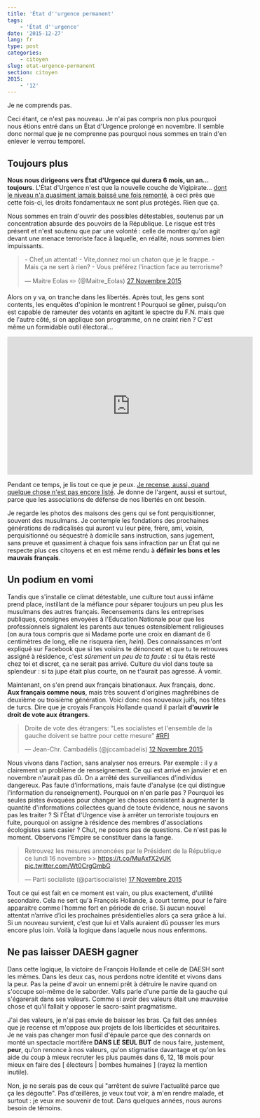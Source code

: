 ```yaml
---
title: 'État d''urgence permanent'
tags:
    - 'État d''urgence'
date: '2015-12-27'
lang: fr
type: post
categories:
    - citoyen
slug: etat-urgence-permanent
section: citoyen
2015:
    - '12'
---
```


Je ne comprends pas.

Ceci étant, ce n'est pas nouveau. Je n'ai pas compris non plus pourquoi nous étions entré dans un État d'Urgence prolongé en novembre. Il semble donc normal que je ne comprenne pas pourquoi nous sommes en train d'en enlever le verrou temporel.

<!-- more -->

## Toujours plus

**Nous nous dirigeons vers État d'Urgence qui durera 6 mois, un an… toujours**. L'État d'Urgence n'est que la nouvelle couche de Vigipirate… [dont le niveau n'a quasiment jamais baissé une fois remonté](https://fr.wikipedia.org/wiki/Plan_Vigipirate#Historique_du_plan_Vigipirate "Historique du plan Vigipirate"), à ceci près que cette fois-ci, les droits fondamentaux ne sont plus protégés. Rien que ça.

Nous sommes en train d'ouvrir des possibles détestables, soutenus par un concentration absurde des pouvoirs de la République. Le risque est très présent et n'est soutenu que par une volonté : celle de montrer qu'on agit devant une menace terroriste face à laquelle, en réalité, nous sommes bien impuissants.

<blockquote class="twitter-tweet" lang="fr"><p lang="fr" dir="ltr">- Chef,un attentat!&#10;- Vite,donnez moi un chaton que je le frappe. &#10;- Mais ça ne sert à rien? &#10;- Vous préférez l&#39;inaction face au terrorisme?</p>&mdash; Maitre Eolas ✏️ (@Maitre_Eolas) <a href="https://twitter.com/Maitre_Eolas/status/670325953210486788">27 Novembre 2015</a></blockquote>
<script async src="//platform.twitter.com/widgets.js" charset="utf-8"></script>

Alors on y va, on tranche dans les libertés. Après tout, les gens sont contents, les enquêtes d'opinion le montrent ! Pourquoi se gêner, puisqu'on est capable de rameuter des votants en agitant le spectre du F.N. mais que de l'autre côté, si on applique son programme, on ne craint rien ? C'est même un formidable outil électoral…

<div class="videoWrapper">
<iframe width="560" height="315" src="https://www.youtube.com/embed/3x2fPUQHMeU" frameborder="0" allowfullscreen></iframe>
</div>

Pendant ce temps, je lis tout ce que je peux. [Je recense, aussi, quand quelque chose n'est pas encore listé](https://wiki.laquadrature.net/%C3%89tat_urgence/Recensement). Je donne de l'argent, aussi et surtout, parce que les associations de défense de nos libertés en ont besoin.

Je regarde les photos des maisons des gens qui se font perquisitionner, souvent des musulmans. Je contemple les fondations des prochaines générations de radicalisés qui auront vu leur père, frère, ami, voisin, perquisitionné ou séquestré à domicile sans instruction, sans jugement, sans preuve et quasiment à chaque fois sans infraction par un État qui ne respecte plus ces citoyens et en est même rendu à **définir les bons et les mauvais français**.

## Un podium en vomi

Tandis que s'installe ce climat détestable, une culture tout aussi infâme prend place, instillant de la méfiance pour séparer toujours un peu plus les musulmans des autres français. Recensements dans les entreprises publiques, consignes envoyées à l'Education Nationale pour que les professionnels signalent les parents aux tenues ostensiblement religieuses (on aura tous compris que si Madame porte une croix en diamant de 6 centimètres de long, elle ne risquera rien, _hein_). Des connaissances m'ont expliqué sur Facebook que si tes voisins te dénoncent et que tu te retrouves assigné à résidence, c'est _sûrement un peu de ta faute_ : si tu étais resté chez toi et discret, ça ne serait pas arrivé. Culture du viol dans toute sa splendeur : si ta jupe était plus courte, on ne t'aurait pas agressé. À vomir.

Maintenant, on s'en prend aux français binationaux. Aux français, donc. **Aux français comme nous**, mais très souvent d'origines maghrébines de deuxième ou troisième génération. Voici donc nos nouveaux juifs, nos têtes de turcs. Dire que je croyais François Hollande quand il parlait **d'ouvrir le droit de vote aux étrangers**.

<blockquote class="twitter-tweet" lang="fr"><p lang="fr" dir="ltr">Droite de vote des étrangers: &quot;Les socialistes et l&#39;ensemble de la gauche doivent se battre pour cette mesure&quot; <a href="https://twitter.com/hashtag/RFI?src=hash">#RFI</a></p>&mdash; Jean-Chr. Cambadélis (@jccambadelis) <a href="https://twitter.com/jccambadelis/status/664711396475740160">12 Novembre 2015</a></blockquote>
<script async src="//platform.twitter.com/widgets.js" charset="utf-8"></script>

Nous vivons dans l'action, sans analyser nos erreurs. Par exemple : il y a clairement un problème de renseignement. Ce qui est arrivé en janvier et en novembre n'aurait pas dû. On a arrêté des surveillances d'individus dangereux. Pas faute d'informations, mais faute d'analyse (ce qui distingue l'information du renseignement). Pourquoi on n'en parle pas ? Pourquoi les seules pistes évoquées pour changer les choses consistent à augmenter la quantité d'informations collectées quand de toute évidence, nous ne savons pas les traiter ? Si l'État d'Urgence vise à arrêter un terroriste toujours en fuite, pourquoi on assigne à résidence des membres d'associations écologistes sans casier ? Chut, ne posons pas de questions. Ce n'est pas le moment. Observons l'Empire se constituer dans la fange.

<blockquote class="twitter-tweet" lang="fr"><p lang="fr" dir="ltr">Retrouvez les mesures annoncées par le Président de la République ce lundi 16 novembre &gt;&gt; <a href="https://t.co/MuAxfX2yUK">https://t.co/MuAxfX2yUK</a> <a href="https://t.co/Wt0CrgGmbG">pic.twitter.com/Wt0CrgGmbG</a></p>&mdash; Parti socialiste (@partisocialiste) <a href="https://twitter.com/partisocialiste/status/666652814446305280">17 Novembre 2015</a></blockquote>
<script async src="//platform.twitter.com/widgets.js" charset="utf-8"></script>

Tout ce qui est fait en ce moment est vain, ou plus exactement, d'utilité secondaire. Cela ne sert qu'à François Hollande, à court terme, pour le faire apparaitre comme l’homme fort en période de crise. Si aucun nouvel attentat n’arrive d’ici les prochaines présidentielles alors ça sera grâce à lui. Si un nouveau survient, c’est que lui et Valls auraient dû pousser les murs encore plus loin. Voilà la logique dans laquelle nous nous enfermons.

## Ne pas laisser DAESH gagner

Dans cette logique, la victoire de François Hollande et celle de DAESH sont les mêmes. Dans les deux cas, nous perdons notre identité et vivons dans la peur. Pas la peine d'avoir un ennemi prêt à détruire le navire quand on s'occupe soi-même de le saborder. Valls parle d'une partie de la gauche qui s'égarerait dans ses valeurs. Comme si avoir des valeurs était une mauvaise chose et qu'il fallait y opposer le sacro-saint pragmatisme.

J'ai des valeurs, je n'ai pas envie de baisser les bras. Ça fait des années que je recense et m'oppose aux projets de lois liberticides et sécuritaires. Je ne vais pas changer mon fusil d'épaule parce que des connards on monté un spectacle mortifère **DANS LE SEUL BUT** de nous faire, justement, **peur**, qu'on renonce à nos valeurs, qu'on stigmatise davantage et qu'on les aide du coup à mieux recruter les plus paumés dans 6, 12, 18 mois pour mieux en faire des \[ électeurs \| bombes humaines \] (rayez la mention inutile).

Non, je ne serais pas de ceux qui "arrêtent de suivre l'actualité parce que ça les dégoutte". Pas d'œillères, je veux tout voir, à m'en rendre malade, et surtout : je veux me souvenir de tout. Dans quelques années, nous aurons besoin de témoins.
